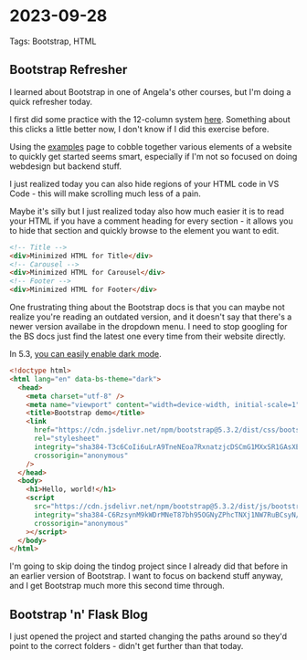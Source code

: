# 2023-09-28

Tags: Bootstrap, HTML

## Bootstrap Refresher

I learned about Bootstrap in one of Angela's other courses, but I'm doing a quick refresher today.

I first did some practice with the 12-column system [here](https://appbrewery.github.io/bootstrap-layout/). Something about this clicks a little better now, I don't know if I did this exercise before.

Using the [examples](https://getbootstrap.com/docs/5.0/examples/) page to cobble together various elements of a website to quickly get started seems smart, especially if I'm not so focused on doing webdesign but backend stuff.

I just realized today you can also hide regions of your HTML code in VS Code - this will make scrolling much less of a pain.

Maybe it's silly but I just realized today also how much easier it is to read your HTML if you have a comment heading for every section - it allows you to hide that section and quickly browse to the element you want to edit.

```html
<!-- Title -->
<div>Minimized HTML for Title</div>
<!-- Carousel -->
<div>Minimized HTML for Carousel</div>
<!-- Footer -->
<div>Minimized HTML for Footer</div>
```

One frustrating thing about the Bootstrap docs is that you can maybe not realize you're reading an outdated version, and it doesn't say that there's a newer version availabe in the dropdown menu. I need to stop googling for the BS docs just find the latest one every time from their website directly.

In 5.3, [you can easily enable dark mode](https://getbootstrap.com/docs/5.3/customize/color-modes/#enable-dark-mode).

```html
<!doctype html>
<html lang="en" data-bs-theme="dark">
  <head>
    <meta charset="utf-8" />
    <meta name="viewport" content="width=device-width, initial-scale=1" />
    <title>Bootstrap demo</title>
    <link
      href="https://cdn.jsdelivr.net/npm/bootstrap@5.3.2/dist/css/bootstrap.min.css"
      rel="stylesheet"
      integrity="sha384-T3c6CoIi6uLrA9TneNEoa7RxnatzjcDSCmG1MXxSR1GAsXEV/Dwwykc2MPK8M2HN"
      crossorigin="anonymous"
    />
  </head>
  <body>
    <h1>Hello, world!</h1>
    <script
      src="https://cdn.jsdelivr.net/npm/bootstrap@5.3.2/dist/js/bootstrap.bundle.min.js"
      integrity="sha384-C6RzsynM9kWDrMNeT87bh95OGNyZPhcTNXj1NW7RuBCsyN/o0jlpcV8Qyq46cDfL"
      crossorigin="anonymous"
    ></script>
  </body>
</html>
```

I'm going to skip doing the tindog project since I already did that before in an earlier version of Bootstrap. I want to focus on backend stuff anyway, and I get Bootstrap much more this second time through.

## Bootstrap 'n' Flask Blog

I just opened the project and started changing the paths around so they'd point to the correct folders - didn't get further than that today.
